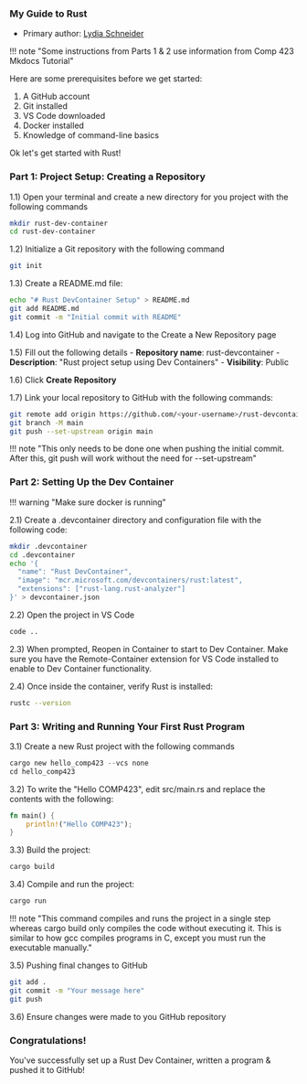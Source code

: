 ### My Guide to Rust

* Primary author: [Lydia Schneider](https://github.com/lydiaschneider)

!!! note "Some instructions from Parts 1 & 2 use information from Comp 423 Mkdocs Tutorial"

Here are some prerequisites before we get started:
1) A GitHub account
2) Git installed
3) VS Code downloaded
4) Docker installed
5) Knowledge of command-line basics


Ok let's get started with Rust!

### Part 1: Project Setup: Creating a Repository
1.1) Open your terminal and create a new directory for you project with the following commands
```bash
mkdir rust-dev-container
cd rust-dev-container
```

1.2) Initialize a Git repository with the following command
```bash
git init
```

1.3) Create a README.md file:
```bash
echo "# Rust DevContainer Setup" > README.md
git add README.md
git commit -m "Initial commit with README"
```


1.4) Log into GitHub and navigate to the Create a New Repository page

1.5) Fill out the following details
    - **Repository name**: rust-devcontainer
    - **Description**: "Rust project setup using Dev Containers"
    - **Visibility**: Public

1.6) Click **Create Repository**

1.7) Link your local repository to GitHub with the following commands:

```bash
git remote add origin https://github.com/<your-username>/rust-devcontainer.git
git branch -M main
git push --set-upstream origin main
```
!!! note "This only needs to be done one when pushing the initial commit. After this, git push will work without the need for --set-upstream"

### Part 2: Setting Up the Dev Container

!!! warning "Make sure docker is running"

2.1) Create a .devcontainer directory and configuration file with the following code:

```bash
mkdir .devcontainer
cd .devcontainer
echo '{
  "name": "Rust DevContainer",
  "image": "mcr.microsoft.com/devcontainers/rust:latest",
  "extensions": ["rust-lang.rust-analyzer"]
}' > devcontainer.json
```
2.2) Open the project in VS Code

```bash
code ..
```
2.3) When prompted, Reopen in Container to start to Dev Container. Make sure you have the Remote-Container extension for VS Code installed to enable to Dev Container functionality.

2.4) Once inside the container, verify Rust is installed:

```bash
rustc --version
```
### Part 3: Writing and Running Your First Rust Program
3.1) Create a new Rust project with the following commands
```rust
cargo new hello_comp423 --vcs none
cd hello_comp423
```
3.2) To write the "Hello COMP423", edit src/main.rs and replace the contents with the following:
```rust
fn main() {
    println!("Hello COMP423");
}
```
3.3) Build the project:
```bash
cargo build
```
3.4) Compile and run the project: 
```bash
cargo run
```
!!! note "This command compiles and runs the project in a single step whereas cargo build only compiles the code without executing it. This is similar to how gcc compiles programs in C, except you must run the executable manually."

3.5) Pushing final changes to GitHub
```bash
git add .
git commit -m "Your message here"
git push
```
3.6) Ensure changes were made to you GitHub repository

### Congratulations! 
You've successfully set up a Rust Dev Container, written a program & pushed it to GitHub!

